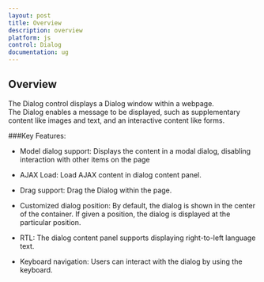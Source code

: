 ```yaml
---
layout: post
title: Overview
description: overview
platform: js
control: Dialog
documentation: ug
---
```


## Overview

The Dialog control displays a Dialog window within a webpage. The Dialog enables a message to be displayed, such as supplementary content like images and text, and an interactive content like forms. 

###Key Features:

* Model dialog support: Displays the content in a modal dialog, disabling interaction with other items on the page

* AJAX Load: Load AJAX content in dialog content panel.

* Drag support: Drag the Dialog within the page.

* Customized dialog position: By default, the dialog is shown in the center of the container. If given a position, the dialog is displayed at the particular position.

* RTL: The dialog content panel supports displaying right-to-left language text.

* Keyboard navigation: Users can interact with the dialog by using the keyboard.

